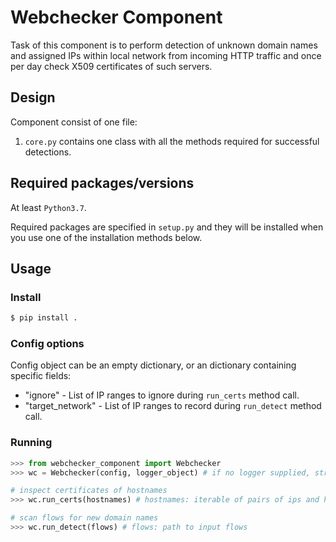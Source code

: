 # Webchecker Component

Task of this component is to perform detection of unknown domain names and
assigned IPs within local network from incoming HTTP traffic and once per day
check X509 certificates of such servers.

## Design
Component consist of one file:
1. `core.py` contains one class with all the methods required for successful detections.

## Required packages/versions
At least `Python3.7`.

Required packages are specified in `setup.py` and they will be installed when you use one of the installation methods below.

## Usage

### Install

```bash
$ pip install .
```

### Config options
Config object can be an empty dictionary, or an dictionary containing specific fields:
- "ignore" - List of IP ranges to ignore during `run_certs` method call.
- "target_network" - List of IP ranges to record during `run_detect` method call.

### Running
```python
>>> from webchecker_component import Webchecker
>>> wc = Webchecker(config, logger_object) # if no logger supplied, structlog PrintLogger is used

# inspect certificates of hostnames
>>> wc.run_certs(hostnames) # hostnames: iterable of pairs of ips and hostnames; or just iterable of hostnames(no IP ranges ignored)

# scan flows for new domain names
>>> wc.run_detect(flows) # flows: path to input flows
```
